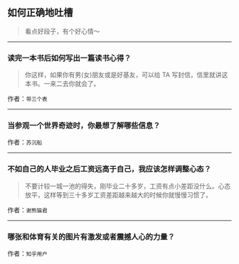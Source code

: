 ## 如何正确地吐槽

> 看点好段子，有个好心情～


 
---

### 读完一本书后如何写出一篇读书心得？

> 你这样，如果你有男(女)朋友或是好基友，可以给 TA 写封信，信里就讲这本书。一来二去你就会了。


作者：`带三个表`

---

### 当参观一个世界奇迹时，你最想了解哪些信息？

> 


作者：`苏沉船`

---

### 不如自己的人毕业之后工资远高于自己，我应该怎样调整心态？

> 不要计较一城一池的得失，刚毕业二十多岁，工资有点小差距没什么。心态放平，这样等到三十多岁工资差距越来越大的时候你就慢慢习惯了。


作者：`谢熊猫君`

---

### 哪张和体育有关的图片有激发或者震撼人心的力量？

> 


作者：`知乎用户`